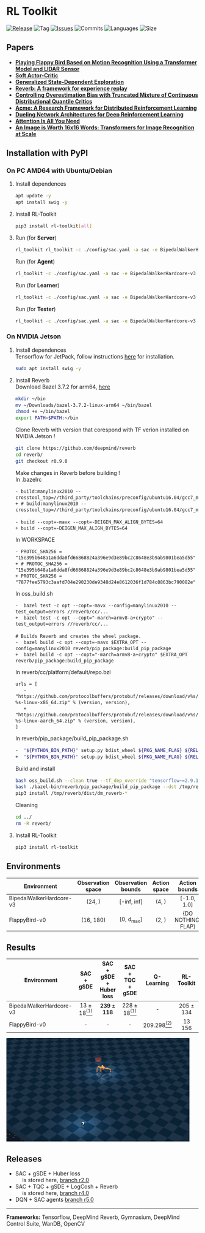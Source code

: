# RL Toolkit

[![Release](https://img.shields.io/github/release/markub3327/rl-toolkit)](https://github.com/markub3327/rl-toolkit/releases)
![Tag](https://img.shields.io/github/v/tag/markub3327/rl-toolkit)
[![Issues](https://img.shields.io/github/issues/markub3327/rl-toolkit)](https://github.com/markub3327/rl-toolkit/issues)
![Commits](https://img.shields.io/github/commit-activity/w/markub3327/rl-toolkit)
![Languages](https://img.shields.io/github/languages/count/markub3327/rl-toolkit)
![Size](https://img.shields.io/github/repo-size/markub3327/rl-toolkit)

## Papers
  * [**Playing Flappy Bird Based on Motion Recognition Using a Transformer Model and LIDAR Sensor**](https://www.mdpi.com/1424-8220/24/6/1905)
  * [**Soft Actor-Critic**](https://arxiv.org/abs/1812.05905)
  * [**Generalized State-Dependent Exploration**](https://arxiv.org/abs/2005.05719)
  * [**Reverb: A framework for experience replay**](https://arxiv.org/abs/2102.04736)
  * [**Controlling Overestimation Bias with Truncated Mixture of Continuous Distributional Quantile Critics**](https://arxiv.org/abs/2005.04269)
  * [**Acme: A Research Framework for Distributed Reinforcement Learning**](https://arxiv.org/abs/2006.00979)
  * [**Dueling Network Architectures for Deep Reinforcement Learning**](https://arxiv.org/abs/1511.06581)
  * [**Attention Is All You Need**](https://arxiv.org/abs/1706.03762)
  * [**An Image is Worth 16x16 Words: Transformers for Image Recognition at Scale**](https://arxiv.org/abs/2010.11929)

## Installation with PyPI

### On PC AMD64 with Ubuntu/Debian

  1. Install dependences
      ```sh
      apt update -y
      apt install swig -y
      ```
  2. Install RL-Toolkit
      ```sh
      pip3 install rl-toolkit[all]
      ```
  3. Run (for **Server**)
      ```sh
      rl_toolkit rl_toolkit -c ./config/sac.yaml -a sac -e BipedalWalkerHardcore-v3 server
      ```
     Run (for **Agent**)
      ```sh
      rl_toolkit -c ./config/sac.yaml -a sac -e BipedalWalkerHardcore-v3 agent
      ```
     Run (for **Learner**)
      ```sh
      rl_toolkit -c ./config/sac.yaml -a sac -e BipedalWalkerHardcore-v3 learner --db_server 192.168.1.2
      ```
     Run (for **Tester**)
      ```sh
      rl_toolkit -c ./config/sac.yaml -a sac -e BipedalWalkerHardcore-v3 tester -f save/model/actor.h5
      ```
  
### On NVIDIA Jetson
 
  1. Install dependences
      <br>Tensorflow for JetPack, follow instructions [here](https://docs.nvidia.com/deeplearning/frameworks/install-tf-jetson-platform/index.html) for installation.
      
      ```sh
      sudo apt install swig -y
      ```
  2. Install Reverb
  <br>Download Bazel 3.7.2 for arm64, [here](https://github.com/bazelbuild/bazel)
      ```sh
      mkdir ~/bin
      mv ~/Downloads/bazel-3.7.2-linux-arm64 ~/bin/bazel
      chmod +x ~/bin/bazel
      export PATH=$PATH:~/bin
      ```
      Clone Reverb with version that corespond with TF verion installed on NVIDIA Jetson !
      ```sh
      git clone https://github.com/deepmind/reverb
      cd reverb/
      git checkout r0.9.0
      ```
      Make changes in Reverb before building !
      <br>In .bazelrc
      ```bazel
      - build:manylinux2010 --crosstool_top=//third_party/toolchains/preconfig/ubuntu16.04/gcc7_manylinux2010:toolchain
      + # build:manylinux2010 --crosstool_top=//third_party/toolchains/preconfig/ubuntu16.04/gcc7_manylinux2010:toolchain
 
      - build --copt=-mavx --copt=-DEIGEN_MAX_ALIGN_BYTES=64
      + build --copt=-DEIGEN_MAX_ALIGN_BYTES=64
      ```
      In WORKSPACE
      ```bazel
      - PROTOC_SHA256 = "15e395b648a1a6dda8fd66868824a396e9d3e89bc2c8648e3b9ab9801bea5d55"
      + # PROTOC_SHA256 = "15e395b648a1a6dda8fd66868824a396e9d3e89bc2c8648e3b9ab9801bea5d55"
      + PROTOC_SHA256 = "7877fee5793c3aafd704e290230de9348d24e8612036f1d784c8863bc790082e"
      ``` 
      In oss_build.sh
      ```bazel
      -  bazel test -c opt --copt=-mavx --config=manylinux2010 --test_output=errors //reverb/cc/...
      +  bazel test -c opt --copt="-march=armv8-a+crypto" --test_output=errors //reverb/cc/...
 
      # Builds Reverb and creates the wheel package.
      -  bazel build -c opt --copt=-mavx $EXTRA_OPT --config=manylinux2010 reverb/pip_package:build_pip_package
      +  bazel build -c opt --copt="-march=armv8-a+crypto" $EXTRA_OPT reverb/pip_package:build_pip_package
      ```
      In reverb/cc/platform/default/repo.bzl
      ```bazel 
      urls = [
         -        "https://github.com/protocolbuffers/protobuf/releases/download/v%s/protoc-%s-linux-x86_64.zip" % (version, version),
         +        "https://github.com/protocolbuffers/protobuf/releases/download/v%s/protoc-%s-linux-aarch_64.zip" % (version, version),
      ]
      ```

     In reverb/pip_package/build_pip_package.sh
     ```sh
     -  "${PYTHON_BIN_PATH}" setup.py bdist_wheel ${PKG_NAME_FLAG} ${RELEASE_FLAG} ${TF_VERSION_FLAG} --plat manylinux2010_x86_64 > /dev/null
     +  "${PYTHON_BIN_PATH}" setup.py bdist_wheel ${PKG_NAME_FLAG} ${RELEASE_FLAG} ${TF_VERSION_FLAG}  > /dev/null
      ```
      Build and install
      ```sh
      bash oss_build.sh --clean true --tf_dep_override "tensorflow~=2.9.1" --release --python "3.8"
      bash ./bazel-bin/reverb/pip_package/build_pip_package --dst /tmp/reverb/dist/ --release
      pip3 install /tmp/reverb/dist/dm_reverb-*
      ```
      Cleaning
      ```sh
      cd ../
      rm -R reverb/
      ```
  3. Install RL-Toolkit
      ```sh
      pip3 install rl-toolkit
      ```

## Environments

  | Environment              | Observation space |  Observation bounds  | Action space |   Action bounds    | Reward bounds |
  | ------------------------ |:-----------------:|:--------------------:|:------------:|:------------------:| :-----------: |
  | BipedalWalkerHardcore-v3 |      (24, )       |     [-inf, inf]      |    (4, )     |    [-1.0, 1.0]     | [-1.0, 1.0] |
  | FlappyBird-v0 |     (16, 180)     | [0, d<sub>max</sub>] |    (2, )     | {DO NOTHING, FLAP} | [-1.0, 1.0] |
  
## Results

  | Environment              |                                         SAC<br> + gSDE                                         | SAC<br> + gSDE<br>+ Huber loss |                                    SAC<br> + TQC<br> + gSDE                                     | Q-Learning | RL-Toolkit |
  | ------------------------ |:----------------------------------------------------------------------------------------------:|:------------------------------:|:-----------------------------------------------------------------------------------------------:|:----------:|:----------:|
  | BipedalWalkerHardcore-v3 | 13 ± 18[<sup>(1)</sup>](https://sb3-contrib.readthedocs.io/en/stable/modules/tqc.html#results) |         **239 ± 118**          | 228 ± 18[<sup>(1)</sup>](https://sb3-contrib.readthedocs.io/en/stable/modules/tqc.html#results) |     -      | 205 ± 134  |
  | FlappyBird-v0 |                                               -                                                |-|                                                -                                                |  209.298[<sup>(2)</sup>](https://arxiv.org/pdf/2003.09579)   |   13 156   |
  
![dm_ant_ball_sac](https://raw.githubusercontent.com/markub3327/rl-toolkit/master/img/dm_ant_ball_sac.gif)

## Releases

   * SAC + gSDE + Huber loss<br> &emsp; is stored here, [branch r2.0](https://github.com/markub3327/rl-toolkit/tree/r2.0)
   * SAC + TQC + gSDE + LogCosh + Reverb<br> &emsp; is stored here, [branch r4.0](https://github.com/markub3327/rl-toolkit/tree/r4.1)
   * DQN + SAC agents [branch r5.0](https://github.com/markub3327/rl-toolkit/tree/r5.0)

----------------------------------

**Frameworks:** Tensorflow, DeepMind Reverb, Gymnasium, DeepMind Control Suite, WanDB, OpenCV
